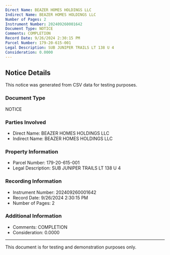 ```yaml
---
Direct Name: BEAZER HOMES HOLDINGS LLC
Indirect Name: BEAZER HOMES HOLDINGS LLC
Number of Pages: 2
Instrument Number: 202409260001642
Document Type: NOTICE
Comments: COMPLETION
Record Date: 9/26/2024 2:30:15 PM
Parcel Number: 179-20-615-001
Legal Description: SUB JUNIPER TRAILS LT 138 U 4
Consideration: 0.0000
---
```


## Notice Details

This notice was generated from CSV data for testing purposes.

### Document Type
NOTICE

### Parties Involved
- Direct Name: BEAZER HOMES HOLDINGS LLC
- Indirect Name: BEAZER HOMES HOLDINGS LLC

### Property Information
- Parcel Number: 179-20-615-001
- Legal Description: SUB JUNIPER TRAILS LT 138 U 4

### Recording Information
- Instrument Number: 202409260001642
- Record Date: 9/26/2024 2:30:15 PM
- Number of Pages: 2

### Additional Information
- Comments: COMPLETION
- Consideration: 0.0000

---

This document is for testing and demonstration purposes only.
